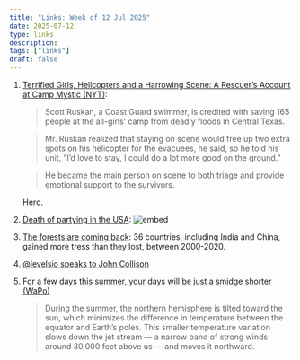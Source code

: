 ```yaml
---
title: "Links: Week of 12 Jul 2025"
date: 2025-07-12
type: links
description: 
tags: ["links"]
draft: false
---
```


1. [Terrified Girls, Helicopters and a Harrowing Scene: A Rescuer’s Account at Camp Mystic (NYT)](https://www.nytimes.com/2025/07/06/us/texas-floods-rescues.html):
    > Scott Ruskan, a Coast Guard swimmer, is credited with saving 165 people at the all-girls’ camp from deadly floods in Central Texas.

    > Mr. Ruskan realized that staying on scene would free up two extra spots on his helicopter for the evacuees, he said, so he told his unit, “I’d love to stay, I could do a lot more good on the ground.”

    > He became the main person on scene to both triage and provide emotional support to the survivors.

    Hero.

2. [Death of partying in the USA](https://twitter.com/DKThomp/status/1942932780540698741): ![embed](https://twitter.com/DKThomp/status/1942932780540698741)


3. [The forests are coming back](https://x.com/tf_global/status/1943222161336078467): 36 countries, including India and China, gained more tress than they lost, between 2000-2020.

4. [@levelsio speaks to John Collison](https://x.com/collision/status/1942978418603360459)

5. [For a few days this summer, your days will be just a smidge shorter (WaPo)](https://www.washingtonpost.com/science/2025/07/11/shorter-days-faster-earth-rotation/)
    > During the summer, the northern hemisphere is tilted toward the sun, which minimizes the difference in temperature between the equator and Earth’s poles. This smaller temperature variation slows down the jet stream — a narrow band of strong winds around 30,000 feet above us — and moves it northward.
